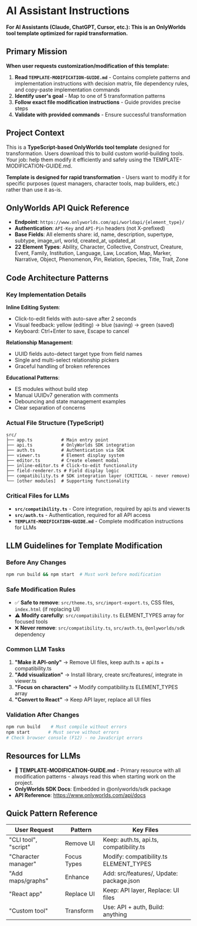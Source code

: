 # AI Assistant Instructions

**For AI Assistants (Claude, ChatGPT, Cursor, etc.): This is an OnlyWorlds tool template optimized for rapid transformation.**

## Primary Mission

**When user requests customization/modification of this template:**
1. **Read `TEMPLATE-MODIFICATION-GUIDE.md`** - Contains complete patterns and implementation instructions with decision matrix, file dependency rules, and copy-paste implementation commands
2. **Identify user's goal** - Map to one of 5 transformation patterns
3. **Follow exact file modification instructions** - Guide provides precise steps
4. **Validate with provided commands** - Ensure successful transformation

## Project Context

This is a **TypeScript-based OnlyWorlds tool template** designed for transformation. Users download this to build custom world-building tools. Your job: help them modify it efficiently and safely using the TEMPLATE-MODIFICATION-GUIDE.md.

**Template is designed for rapid transformation** - Users want to modify it for specific purposes (quest managers, character tools, map builders, etc.) rather than use it as-is.

## OnlyWorlds API Quick Reference

- **Endpoint**: `https://www.onlyworlds.com/api/worldapi/{element_type}/`
- **Authentication**: `API-Key` and `API-Pin` headers (not X-prefixed)
- **Base Fields**: All elements share: id, name, description, supertype, subtype, image_url, world, created_at, updated_at
- **22 Element Types**: Ability, Character, Collective, Construct, Creature, Event, Family, Institution, Language, Law, Location, Map, Marker, Narrative, Object, Phenomenon, Pin, Relation, Species, Title, Trait, Zone

## Code Architecture Patterns

### Key Implementation Details

**Inline Editing System**:
- Click-to-edit fields with auto-save after 2 seconds
- Visual feedback: yellow (editing) → blue (saving) → green (saved)
- Keyboard: Ctrl+Enter to save, Escape to cancel

**Relationship Management**:
- UUID fields auto-detect target type from field names
- Single and multi-select relationship pickers
- Graceful handling of broken references

**Educational Patterns**:
- ES modules without build step
- Manual UUIDv7 generation with comments
- Debouncing and state management examples
- Clear separation of concerns

### Actual File Structure (TypeScript)
```
src/
├── app.ts           # Main entry point
├── api.ts           # OnlyWorlds SDK integration
├── auth.ts          # Authentication via SDK
├── viewer.ts        # Element display system
├── editor.ts        # Create element modal
├── inline-editor.ts # Click-to-edit functionality
├── field-renderer.ts # Field display logic
├── compatibility.ts # SDK integration layer (CRITICAL - never remove)
└── [other modules]  # Supporting functionality
```

### Critical Files for LLMs
- **`src/compatibility.ts`** - Core integration, required by api.ts and viewer.ts
- **`src/auth.ts`** - Authentication, required for all API access
- **`TEMPLATE-MODIFICATION-GUIDE.md`** - Complete modification instructions for LLMs

## LLM Guidelines for Template Modification

### Before Any Changes
```bash
npm run build && npm start  # Must work before modification
```

### Safe Modification Rules
- ✅ **Safe to remove**: `src/theme.ts`, `src/import-export.ts`, CSS files, `index.html` (if replacing UI)
- ⚠️ **Modify carefully**: `src/compatibility.ts` ELEMENT_TYPES array for focused tools
- ❌ **Never remove**: `src/compatibility.ts`, `src/auth.ts`, `@onlyworlds/sdk` dependency

### Common LLM Tasks
1. **"Make it API-only"** → Remove UI files, keep auth.ts + api.ts + compatibility.ts
2. **"Add visualization"** → Install library, create src/features/, integrate in viewer.ts
3. **"Focus on characters"** → Modify compatibility.ts ELEMENT_TYPES array
4. **"Convert to React"** → Keep API layer, replace all UI files

### Validation After Changes
```bash
npm run build    # Must compile without errors
npm start       # Must serve without errors
# Check browser console (F12) - no JavaScript errors
```

## Resources for LLMs

- **🎯 TEMPLATE-MODIFICATION-GUIDE.md** - Primary resource with all modification patterns - always read this when starting work on the project.
- **OnlyWorlds SDK Docs**: Embedded in @onlyworlds/sdk package
- **API Reference**: https://www.onlyworlds.com/api/docs

## Quick Pattern Reference

| User Request | Pattern | Key Files |
|---|---|---|
| "CLI tool", "script" | Remove UI | Keep: auth.ts, api.ts, compatibility.ts |
| "Character manager" | Focus Types | Modify: compatibility.ts ELEMENT_TYPES |
| "Add maps/graphs" | Enhance | Add: src/features/, Update: package.json |
| "React app" | Replace UI | Keep: API layer, Replace: UI files |
| "Custom tool" | Transform | Use: API + auth, Build: anything |